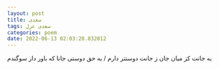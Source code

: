 ```yaml
---
layout: post
title: سعدی
tags: سعدی غزل
categories: poem
date: 2022-06-13 02:03:28.832012
---
```


به جانت کز میان جان ز جانت دوستتر دارم / به حق دوستی جانا که باور دار سوگندم